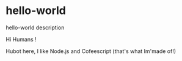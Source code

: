 # hello-world
hello-world description

Hi Humans !

Hubot here, I like Node.js and Cofeescript (that's what Im'made of!)
